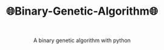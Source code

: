 <h1 align="center">
🌐Binary-Genetic-Algorithm🌐
</h1>

</br>

<p align="center">A binary genetic algorithm with python</p>
